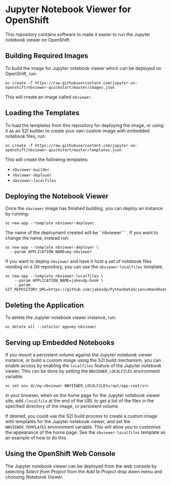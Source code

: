Jupyter Notebook Viewer for OpenShift
=====================================

This repository contains software to make it easier to run the Jupyter notebook viewer on OpenShift.

Building Required Images
------------------------

To build the image for Jupyter notebook viewer which can be deployed on OpenShift, run:

```
oc create -f https://raw.githubusercontent.com/jupyter-on-openshift/nbviewer-quickstart/master/images.json
```

This will create an image called ``nbviewer``.

Loading the Templates
---------------------

To load the templates from this repository for deploying the image, or using it as an S2I builder to create your own custom image with embedded notebook files, run:

```
oc create -f https://raw.githubusercontent.com/jupyter-on-openshift/nbviewer-quickstart/master/templates.json
```

This will create the following templates:

* ``nbviewer-builder``
* ``nbviewer-deployer``
* ``nbviewer-localfiles``

Deploying the Notebook Viewer
-----------------------------

Once the ``nbviewer`` image has finished building, you can deploy an instance by running:

```
oc new-app --template nbviewer-deployer
```

The name of the deployment created will be ``nbviewer````. If you want to change the name, instead run:

```
oc new-app --template nbviewer-deployer \
  --param APPLICATION_NAME=my-nbviewer
```

If you want to deploy ``nbviewer`` and have it host a set of notebook files residing on a Git repository, you can use the ``nbviewer-localfiles`` template.

```
oc new-app --template nbviewer-localfiles \
    --param APPLICATION_NAME=jakevdp-book \
    --param GIT_REPOSITORY_URL=https://github.com/jakevdp/PythonDataScienceHandbook
```

Deleting the Application
------------------------

To delete the Jupyter notebook viewer instance, run:

```
oc delete all --selector app=my-nbviewer
```

Serving up Embedded Notebooks
-----------------------------

If you mount a persistent volume against the Jupyter notebook viewer instance, or build a custom image using the S2I build mechanism, you can enable access by enabling the ``localfiles`` feature of the Jupyter notebook viewer. This can be done by setting the ``NBVIEWER_LOCALFILES`` environment variable.

```
oc set env dc/my-nbviewer NBVIEWER_LOCALFILES=/opt/app-root/src
```

In your browser, when on the home page for the Jupyter notebook viewer site, add ``/localfile`` at the end of the URL to get a list of the files in the specified directory of the image, or persistent volume.

If desired, you could use the S2I build process to create a custom image with templates for the Jupyter notebook viewer, and set the ``NBVIEWER_TEMPLATES`` environment variable. This will allow you to customise the appearance of the home page. See the ``nbviewer-localfiles`` template as an example of how to do this.

Using the OpenShift Web Console
-------------------------------

The Jupyter notebook viewer can be deployed from the web console by selecting _Select from Project_ from the _Add to Project_ drop down menu and choosing _Notebook Viewer_.
